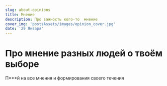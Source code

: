 ```yaml
---
slug: about-opinions
title: Мнение
description: Про важность кого-то  мнение
cover_img: 'postsAssets/images/opinion_cover.jpg'
date: '29 Января'
---
```


# Про мнение разных людей о твоём выборе

П***й на все мнения и формирования своего течения
